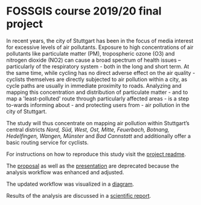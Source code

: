 # FOSSGIS course 2019/20 final project 

In recent years, the city of Stuttgart has been in the focus of media interest for excessive levels of air pollutants.
Exposure to high concentrations of air pollutants like particulate matter (PM), tropospheric ozone (O3) and
nitrogen dioxide (NO2) can cause a broad spectrum of health issues – particularly of the respiratory system - both in the long and short term.
At the same time, while cycling has no direct adverse effect on the air quality - cyclists themselves are directly
subjected to air pollution within a city, as cycle paths are usually in immediate proximity to roads.
Analyzing and mapping this concentration and distribution of particulate matter - and to map a 'least-polluted' route
through particularly affected areas - is a step to-wards informing about - and protecting users from - air pollution in the city of Stuttgart.

The study will thus concentrate on mapping air pollution within Stuttgart’s central districts _Nord, Süd, West, Ost, Mitte,
Feuerbach, Botnang, Hedelfingen, Wangen, Münster_ and _Bad Cannstatt_ and additionally offer a basic routing service for cyclists.

For instructions on how to reproduce this study visit the [project readme](project/README.md).

The [proposal](proposal/Proposal.pdf) as well as the [presentation](presentation/gis.pdf) are deprecated
because the analysis workflow was enhanced and adjusted.

The updated workflow was visualized in a [diagram](report/workflow.png).

Results of the analysis are discussed in a [scientific report](report/report.pdf).

